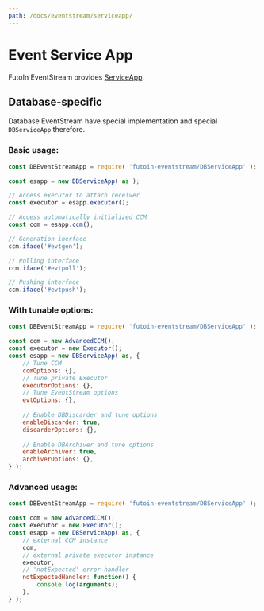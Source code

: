 ```yaml
---
path: /docs/eventstream/serviceapp/
---
```


# Event Service App

FutoIn EventStream provides [ServiceApp](/doc/microservices/serviceapp/).

## Database-specific

Database EventStream have special implementation and special `DBServiceApp` therefore.

### Basic usage:

```javascript
const DBEventStreamApp = require( 'futoin-eventstream/DBServiceApp' );

const esapp = new DBServiceApp( as );

// Access executor to attach receiver
const executor = esapp.executor();

// Access automatically initialized CCM
const ccm = esapp.ccm();

// Generation inerface
ccm.iface('#evtgen');

// Polling interface
ccm.iface('#evtpoll');

// Pushing interface
ccm.iface('#evtpush');
```

### With tunable options:

```javascript
const DBEventStreamApp = require( 'futoin-eventstream/DBServiceApp' );

const ccm = new AdvancedCCM();
const executor = new Executor();
const esapp = new DBServiceApp( as, {
    // Tune CCM
    ccmOptions: {},
    // Tune private Executor
    executorOptions: {},
    // Tune EventStream options
    evtOptions: {},
    
    // Enable DBDiscarder and tune options
    enableDiscarder: true,
    discarderOptions: {},
    
    // Enable DBArchiver and tune options
    enableArchiver: true,
    archiverOptions: {},
} );
```

### Advanced usage:

```javascript
const DBEventStreamApp = require( 'futoin-eventstream/DBServiceApp' );

const ccm = new AdvancedCCM();
const executor = new Executor();
const esapp = new DBServiceApp( as, {
    // external CCM instance
    ccm,
    // external private executor instance
    executor,
    // 'notExpected' error handler
    notExpectedHandler: function() {
        console.log(arguments);
    },
} );
```


